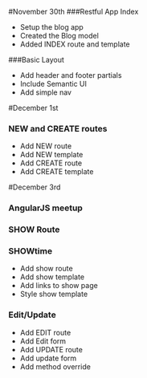 #November 30th
###Restful App Index
+ Setup the blog app
+ Created the Blog model
+ Added INDEX route and template

###Basic Layout
+ Add header and footer partials
+ Include Semantic UI
+ Add simple nav

#December 1st
### NEW and CREATE routes
+ Add NEW route
+ Add NEW template
+ Add CREATE route
+ Add CREATE template

#December 3rd
### AngularJS meetup
### SHOW Route
### SHOWtime
+ Add show route
+ Add show template
+ Add links to show page
+ Style show template

### Edit/Update
+ Add EDIT route
+ Add Edit form
+ Add UPDATE route
+ Add update form
+ Add method override

